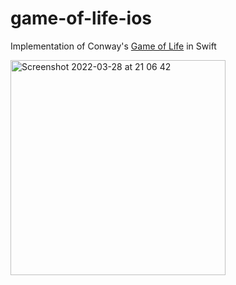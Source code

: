 # game-of-life-ios
Implementation of Conway's [Game of Life](https://en.wikipedia.org/wiki/Conway%27s_Game_of_Life) in Swift

<img width="344" alt="Screenshot 2022-03-28 at 21 06 42" src="https://user-images.githubusercontent.com/14247272/160478258-9476f97c-bbf3-42f7-b7d1-ba15144e444d.png">
